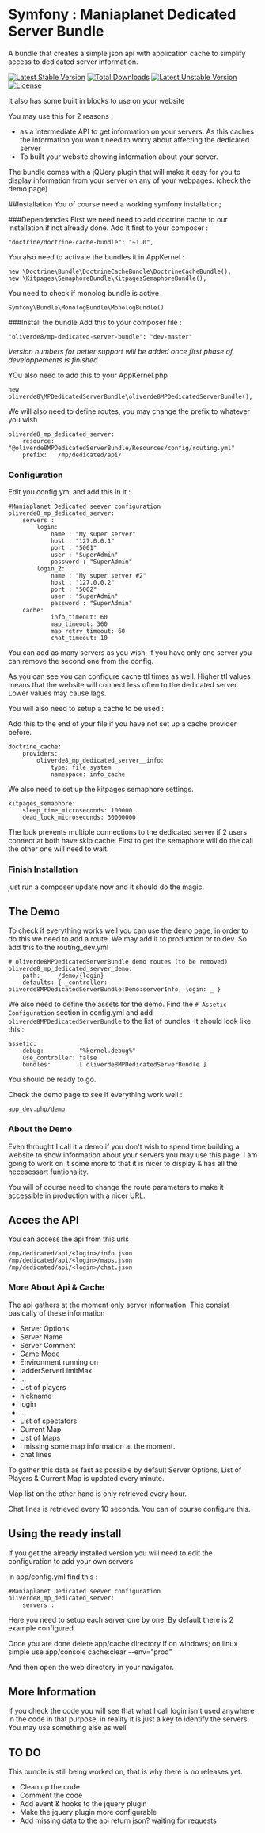 # Symfony : Maniaplanet Dedicated Server Bundle
A bundle that creates a simple json api with application cache to simplify access to dedicated server information. 

[![Latest Stable Version](https://poser.pugx.org/oliverde8/mp-dedicated-server-bundle/v/stable)](https://packagist.org/packages/oliverde8/mp-dedicated-server-bundle) [![Total Downloads](https://poser.pugx.org/oliverde8/mp-dedicated-server-bundle/downloads)](https://packagist.org/packages/oliverde8/mp-dedicated-server-bundle) [![Latest Unstable Version](https://poser.pugx.org/oliverde8/mp-dedicated-server-bundle/v/unstable)](https://packagist.org/packages/oliverde8/mp-dedicated-server-bundle) [![License](https://poser.pugx.org/oliverde8/mp-dedicated-server-bundle/license)](https://packagist.org/packages/oliverde8/mp-dedicated-server-bundle)

It also has some built in blocks to use on your website

You may use this for 2 reasons ; 
* as a intermediate API to get information on your servers. As this caches the information you won't need to worry about affecting the dedicated server
* To built your website showing information about your server. 

The bundle comes with a jQUery plugin that will make it easy for you to display information from your server on any of your webpages. (check the demo page)

##Installation 
You of course need a working symfony installation; 

###Dependencies
First we need need to add doctrine cache to our installation if not already done. 
Add it first to your composer : 
```
"doctrine/doctrine-cache-bundle": "~1.0",
```

You also need to activate the bundles it in AppKernel : 
```
new \Doctrine\Bundle\DoctrineCacheBundle\DoctrineCacheBundle(),
new \Kitpages\SemaphoreBundle\KitpagesSemaphoreBundle(),
```

You need to check if monolog bundle is active 
```
Symfony\Bundle\MonologBundle\MonologBundle()
```

###Install the bundle
Add this to your composer file : 
```
"oliverde8/mp-dedicated-server-bundle": "dev-master"
```
_Version numbers for better support will be added once first phase of developpements is finished_

YOu also need to add this to your AppKernel.php
```
new oliverde8\MPDedicatedServerBundle\oliverde8MPDedicatedServerBundle(),
```

We will also need to define routes, you may change the prefix to whatever you wish
```
oliverde8_mp_dedicated_server:
    resource: "@oliverde8MPDedicatedServerBundle/Resources/config/routing.yml"
    prefix:   /mp/dedicated/api/
```

### Configuration

Edit you config.yml and add this in it : 
```
#Maniaplanet Dedicated seever configuration
oliverde8_mp_dedicated_server:
    servers :
        login:
            name : "My super server"
            host : "127.0.0.1"
            port : "5001"
            user : "SuperAdmin"
            password : "SuperAdmin"
        login_2:
            name : "My super server #2"
            host : "127.0.0.2"
            port : "5002"
            user : "SuperAdmin"
            password : "SuperAdmin"
    cache:
            info_timeout: 60
            map_timeout: 360
            map_retry_timeout: 60
            chat_timeout: 10
```

You can add as many servers as you wish, if you have only one server you can remove the second one from the config. 

As you can see you can configure cache ttl times as well. Higher ttl values means that the website will connect less often to the dedicated server. Lower values may cause lags. 

You will also need to setup a cache to be used : 

Add this to the end of your file if you have not set up a cache provider before. 
```
doctrine_cache:
    providers:
        oliverde8_mp_dedicated_server__info:
            type: file_system
            namespace: info_cache
```

We also need to set up the kitpages semaphore settings. 
```
kitpages_semaphore:
    sleep_time_microseconds: 100000
    dead_lock_microseconds: 30000000
```

The lock prevents multiple connections to the dedicated server if 2 users connect at both have skip cache. First to get the semaphore will do the call the other one will need to wait.

### Finish Installation 
just run a composer update now and it should do the magic. 

## The Demo
To check if everything works well you can use the demo page, in order to do this we need to add a route. We may add it to production or to dev. 
So add this to the routing_dev.yml
```
# oliverde8MPDedicatedServerBundle demo routes (to be removed)
oliverde8_mp_dedicated_server_demo:
    path:     /demo/{login}
    defaults: { _controller: oliverde8MPDedicatedServerBundle:Demo:serverInfo, login: _ }
```

We also need to define the assets for the demo. Find the `# Assetic Configuration` section in config.yml and add `oliverde8MPDedicatedServerBundle` to the list of bundles.
It should look like this : 
```
assetic:
    debug:          "%kernel.debug%"
    use_controller: false
    bundles:        [ oliverde8MPDedicatedServerBundle ]
```

You should be ready to go. 

Check the demo page to see if everything work well : 
```
app_dev.php/demo
```

### About the Demo
Even throught I call it a demo if you don't wish to spend time building a website to show information about your servers you may use this page. 
I am going to work on it some more to that it is nicer to display & has all the necesessart funtionality. 

You will of course need to change the route parameters to make it accessible in production with a nicer URL. 

## Acces the API
You can access the api from this urls

```
/mp/dedicated/api/<login>/info.json
/mp/dedicated/api/<login>/maps.json
/mp/dedicated/api/<login>/chat.json
```

### More About Api & Cache
The api gathers at the moment only server information. This consist basically of these information
* Server Options
 * Server Name 
 * Server Comment
 * Game Mode
 * Environment running on
 * ladderServerLimitMax
 * ...
* List of players
 * nickname
 * login 
 * ...
* List of spectators
* Current Map
* List of Maps
 * I missing some map information at the moment. 
* chat lines
 
To gather this data as fast as possible by default Server Options, List of Players & Current Map is updated every minute. 

Map list on the other hand is only retrieved every hour.

Chat lines is retrieved every 10 seconds. You can of course configure this. 

## Using the ready install
If you get the already installed version you will need to edit the configuration to add your own servers

In app/config.yml find this :

```
#Maniaplanet Dedicated seever configuration
oliverde8_mp_dedicated_server:
    servers :
```

Here you need to setup each server one by one. By default there is 2 example configured. 

Once you are done delete app/cache directory if on windows; on linux simple use app/console cache:clear --env="prod" 

And then open the web directory in your navigator. 

## More Information 
If you check the code you will see that what I call login isn't used anywhere in the code in that purpose, in reality it is just a key to identify the servers. 
You may use something else as well

## TO DO
This bundle is still being worked on, that is why there is no releases yet. 
* Clean up the code
* Comment the code
* Add event & hooks to the jquery plugin
* Make the jquery plugin more configurable
* Add missing data to the api return json? waiting for requests
